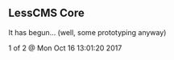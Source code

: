 LessCMS Core
------------

It has begun... (well, some prototyping anyway)

1 of 2 @ Mon Oct 16 13:01:20 2017

